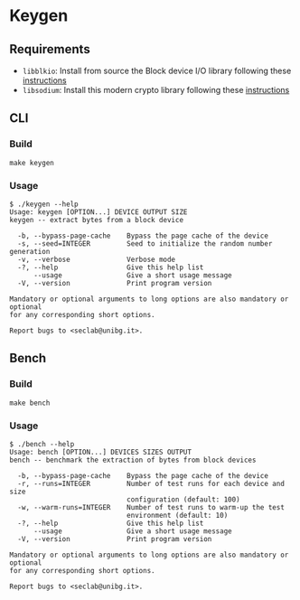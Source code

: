# Keygen

## Requirements

- `libblkio`: Install from source the Block device I/O library following these
  [instructions](https://gitlab.com/libblkio/libblkio)
- `libsodium`: Install this modern crypto library following these
  [instructions](https://doc.libsodium.org/installation)

## CLI

### Build

```shell
make keygen
```

### Usage

```shell
$ ./keygen --help
Usage: keygen [OPTION...] DEVICE OUTPUT SIZE
keygen -- extract bytes from a block device

  -b, --bypass-page-cache    Bypass the page cache of the device
  -s, --seed=INTEGER         Seed to initialize the random number generation
  -v, --verbose              Verbose mode
  -?, --help                 Give this help list
      --usage                Give a short usage message
  -V, --version              Print program version

Mandatory or optional arguments to long options are also mandatory or optional
for any corresponding short options.

Report bugs to <seclab@unibg.it>.
```

## Bench

### Build

```shell
make bench
```

### Usage

```shell
$ ./bench --help
Usage: bench [OPTION...] DEVICES SIZES OUTPUT
bench -- benchmark the extraction of bytes from block devices

  -b, --bypass-page-cache    Bypass the page cache of the device
  -r, --runs=INTEGER         Number of test runs for each device and size
                             configuration (default: 100)
  -w, --warm-runs=INTEGER    Number of test runs to warm-up the test
                             environment (default: 10)
  -?, --help                 Give this help list
      --usage                Give a short usage message
  -V, --version              Print program version

Mandatory or optional arguments to long options are also mandatory or optional
for any corresponding short options.

Report bugs to <seclab@unibg.it>.
```
